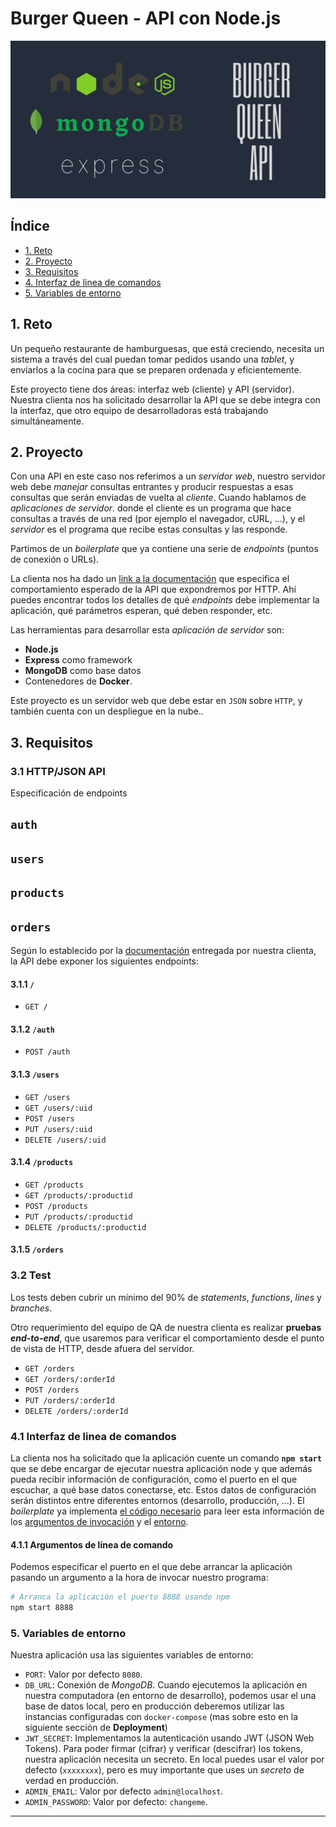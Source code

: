 # Burger Queen - API con Node.js
![Banner](./Banner.png)

## Índice

* [1. Reto](#1-reto)
* [2. Proyecto](#2-proyecto)
* [3. Requisitos](#3-requisitos)
* [4. Interfaz de linea de comandos](#4-interfaz-de-linea-de-comandos)
* [5. Variables de entorno](#5-variables-de-entorno)

## 1. Reto

Un pequeño restaurante de hamburguesas, que está creciendo, necesita un
sistema a través del cual puedan tomar pedidos usando una _tablet_, y enviarlos
a la cocina para que se preparen ordenada y eficientemente.

Este proyecto tiene dos áreas: interfaz web (cliente) y API (servidor). Nuestra
clienta nos ha solicitado desarrollar la API que se debe integra con la
interfaz, que otro equipo de desarrolladoras está trabajando simultáneamente.

## 2. Proyecto

Con una API en este caso nos referimos a un _servidor web_, nuestro servidor web debe _manejar_ consultas entrantes y producir respuestas a esas
consultas que serán enviadas de vuelta al _cliente_. Cuando hablamos de
_aplicaciones de servidor_.
donde el cliente es un programa que hace consultas a través de una red (por
ejemplo el navegador, cURL, ...), y el _servidor_ es el programa que recibe
estas consultas y las responde.

Partimos de un _boilerplate_ que ya contiene una serie de
_endpoints_ (puntos de conexión o URLs).

La clienta nos ha dado un [link a la documentación](https://laboratoria.github.io/burger-queen-api/)
que especifica el comportamiento esperado de la API que expondremos por
HTTP. Ahí puedes encontrar todos los detalles de qué _endpoints_ debe
implementar la aplicación, qué parámetros esperan, qué deben responder, etc.

Las herramientas para desarrollar esta  _aplicación de servidor_ son:
- **Node.js**
- **Express** como framework
- **MongoDB** como base datos 
- Contenedores de **Docker**.

Este proyecto es un servidor web que debe estar en `JSON` sobre `HTTP`, y también cuenta con un despliegue en la nube..

## 3. Requisitos

### 3.1 HTTP/JSON API

Especificación de endpoints

## `auth`

## `users`

## `products`

## `orders`


Según lo establecido por la [documentación](https://laboratoria.github.io/burger-queen-api/)
entregada por nuestra clienta, la API debe exponer los siguientes endpoints:

#### 3.1.1 `/`

* `GET /`

#### 3.1.2 `/auth`

* `POST /auth`

#### 3.1.3 `/users`

* `GET /users`
* `GET /users/:uid`
* `POST /users`
* `PUT /users/:uid`
* `DELETE /users/:uid`

#### 3.1.4 `/products`

* `GET /products`
* `GET /products/:productid`
* `POST /products`
* `PUT /products/:productid`
* `DELETE /products/:productid`

#### 3.1.5 `/orders`

### 3.2 Test

Los tests deben cubrir un mínimo del 90% de _statements_, _functions_,
_lines_ y _branches_. 

Otro requerimiento del equipo de QA de nuestra clienta es realizar
**pruebas _end-to-end_**, que usaremos para verificar el comportamiento desde el punto de vista de HTTP, desde afuera del servidor. 

* `GET /orders`
* `GET /orders/:orderId`
* `POST /orders`
* `PUT /orders/:orderId`
* `DELETE /orders/:orderId`

### 4.1 Interfaz de linea de comandos

La clienta nos ha solicitado que la aplicación cuente un comando **`npm start`**
que se debe encargar de ejecutar nuestra aplicación node y que además pueda
recibir información de configuración, como el puerto en el que escuchar, a qué
base datos conectarse, etc. Estos datos de configuración serán distintos entre
diferentes entornos (desarrollo, producción, ...). El _boilerplate_ ya implementa
[el código necesario](config.js) para leer esta información de los
[argumentos de invocación](https://nodejs.org/docs/latest/api/process.html#process_process_argv)
y el
[entorno](https://nodejs.org/docs/latest/api/process.html#process_process_env).

#### 4.1.1 Argumentos de línea de comando

Podemos especificar el puerto en el que debe arrancar la aplicación pasando un
argumento a la hora de invocar nuestro programa:

```sh
# Arranca la aplicación el puerto 8888 usando npm
npm start 8888
```

### 5. Variables de entorno

Nuestra aplicación usa las siguientes variables de entorno:

* `PORT`:  Valor por defecto `8080`.
* `DB_URL`: Conexión de _MongoDB_. Cuando ejecutemos la aplicación en nuestra computadora (en entorno de desarrollo), podemos usar el una base de datos local, pero en producción deberemos utilizar las instancias configuradas con `docker-compose` (mas sobre esto en la siguiente sección de
  **Deployment**)
* `JWT_SECRET`: Implementamos la autenticación usando JWT (JSON Web Tokens). Para poder firmar (cifrar) y verificar (descifrar) los tokens, nuestra aplicación necesita un secreto. En local puedes usar el valor por defecto (`xxxxxxxx`), pero es muy importante que uses un _secreto_ de verdad en producción.
* `ADMIN_EMAIL`: Valor por defecto `admin@localhost`.
* `ADMIN_PASSWORD`: Valor por defecto: `changeme`.


---

